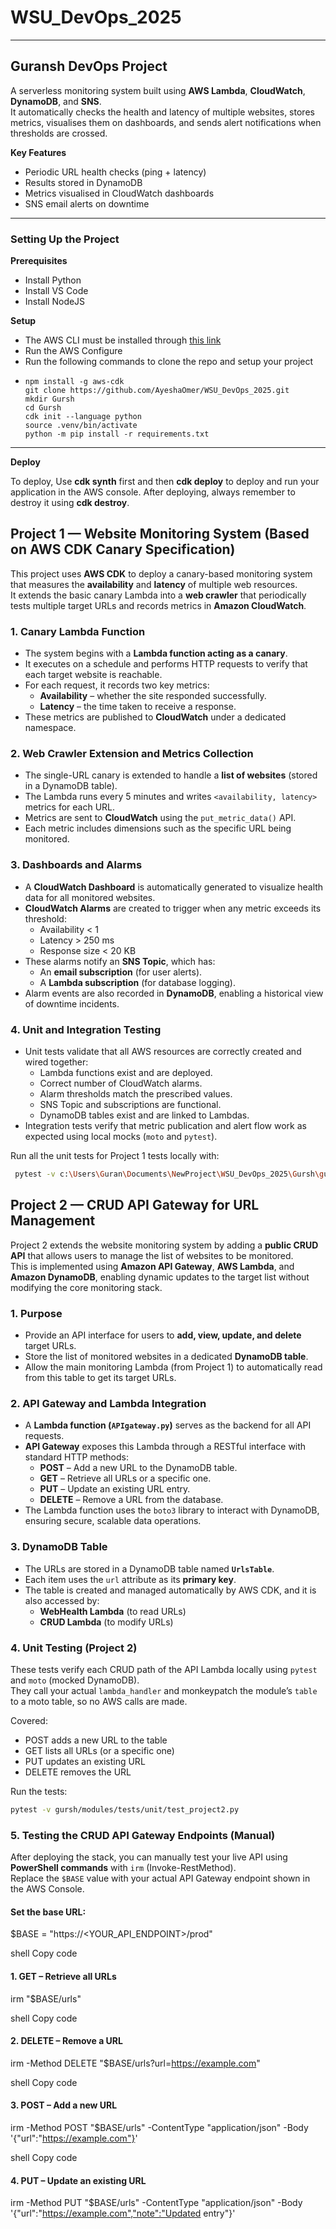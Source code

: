 # WSU_DevOps_2025
---
## Guransh DevOps Project
A serverless monitoring system built using **AWS Lambda**, **CloudWatch**, **DynamoDB**, and **SNS**.  
It automatically checks the health and latency of multiple websites, stores metrics, visualises them on dashboards, and sends alert notifications when thresholds are crossed.

**Key Features**
- Periodic URL health checks (ping + latency)
- Results stored in DynamoDB
- Metrics visualised in CloudWatch dashboards
- SNS email alerts on downtime

---
### Setting Up the Project
**Prerequisites**
- Install Python
- Install VS Code
- Install NodeJS

**Setup**
  - The AWS CLI must be installed through [this link](https://docs.aws.amazon.com/cli/latest/userguide/getting-started-install.html)
  - Run the AWS Configure
  - Run the following commands to clone the repo and setup your project
  - ```
    npm install -g aws-cdk
    git clone https://github.com/AyeshaOmer/WSU_DevOps_2025.git
    mkdir Gursh
    cd Gursh
    cdk init --language python
    source .venv/bin/activate
    python -m pip install -r requirements.txt
---

**Deploy**

To deploy, Use **cdk synth** first and then **cdk deploy** to deploy and run your application in the AWS console. After deploying, always remember to destroy it using **cdk destroy**.

## Project 1 — Website Monitoring System (Based on AWS CDK Canary Specification)

This project uses **AWS CDK** to deploy a canary-based monitoring system that measures the **availability** and **latency** of multiple web resources.  
It extends the basic canary Lambda into a **web crawler** that periodically tests multiple target URLs and records metrics in **Amazon CloudWatch**.

### 1. Canary Lambda Function
- The system begins with a **Lambda function acting as a canary**.  
- It executes on a schedule and performs HTTP requests to verify that each target website is reachable.  
- For each request, it records two key metrics:
  - **Availability** – whether the site responded successfully.  
  - **Latency** – the time taken to receive a response.  
- These metrics are published to **CloudWatch** under a dedicated namespace.

### 2. Web Crawler Extension and Metrics Collection
- The single-URL canary is extended to handle a **list of websites** (stored in a DynamoDB table).  
- The Lambda runs every 5 minutes and writes `<availability, latency>` metrics for each URL.  
- Metrics are sent to **CloudWatch** using the `put_metric_data()` API.  
- Each metric includes dimensions such as the specific URL being monitored.

### 3. Dashboards and Alarms
- A **CloudWatch Dashboard** is automatically generated to visualize health data for all monitored websites.  
- **CloudWatch Alarms** are created to trigger when any metric exceeds its threshold:
  - Availability < 1  
  - Latency > 250 ms  
  - Response size < 20 KB  
- These alarms notify an **SNS Topic**, which has:
  - An **email subscription** (for user alerts).  
  - A **Lambda subscription** (for database logging).  
- Alarm events are also recorded in **DynamoDB**, enabling a historical view of downtime incidents.

### 4. Unit and Integration Testing
- Unit tests validate that all AWS resources are correctly created and wired together:
  - Lambda functions exist and are deployed.  
  - Correct number of CloudWatch alarms.  
  - Alarm thresholds match the prescribed values.  
  - SNS Topic and subscriptions are functional.  
  - DynamoDB tables exist and are linked to Lambdas.  
- Integration tests verify that metric publication and alert flow work as expected using local mocks (`moto` and `pytest`).

Run all the unit tests for Project 1 tests locally with:
```bash
 pytest -v c:\Users\Guran\Documents\NewProject\WSU_DevOps_2025\Gursh\gursh\modules\tests\unit\test_application.py
```
## Project 2 — CRUD API Gateway for URL Management

Project 2 extends the website monitoring system by adding a **public CRUD API** that allows users to manage the list of websites to be monitored.  
This is implemented using **Amazon API Gateway**, **AWS Lambda**, and **Amazon DynamoDB**, enabling dynamic updates to the target list without modifying the core monitoring stack.

### 1. Purpose
- Provide an API interface for users to **add, view, update, and delete** target URLs.  
- Store the list of monitored websites in a dedicated **DynamoDB table**.  
- Allow the main monitoring Lambda (from Project 1) to automatically read from this table to get its target URLs.

### 2. API Gateway and Lambda Integration
- A **Lambda function (`APIgateway.py`)** serves as the backend for all API requests.
- **API Gateway** exposes this Lambda through a RESTful interface with standard HTTP methods:
  - **POST** – Add a new URL to the DynamoDB table.
  - **GET** – Retrieve all URLs or a specific one.
  - **PUT** – Update an existing URL entry.
  - **DELETE** – Remove a URL from the database.
- The Lambda function uses the `boto3` library to interact with DynamoDB, ensuring secure, scalable data operations.

### 3. DynamoDB Table
- The URLs are stored in a DynamoDB table named **`UrlsTable`**.  
- Each item uses the `url` attribute as its **primary key**.  
- The table is created and managed automatically by AWS CDK, and it is also accessed by:
  - **WebHealth Lambda** (to read URLs)
  - **CRUD Lambda** (to modify URLs)

### 4. Unit Testing (Project 2)

These tests verify each CRUD path of the API Lambda locally using `pytest` and `moto` (mocked DynamoDB).  
They call your actual `lambda_handler` and monkeypatch the module’s `table` to a moto table, so no AWS calls are made.

Covered:
- POST adds a new URL to the table
- GET lists all URLs (or a specific one)
- PUT updates an existing URL
- DELETE removes the URL

Run the tests:
```bash
pytest -v gursh/modules/tests/unit/test_project2.py
```

### 5. Testing the CRUD API Gateway Endpoints (Manual)

After deploying the stack, you can manually test your live API using **PowerShell commands** with `irm` (Invoke-RestMethod).  
Replace the `$BASE` value with your actual API Gateway endpoint shown in the AWS Console.

#### Set the base URL:
$BASE = "https://<YOUR_API_ENDPOINT>/prod"

shell
Copy code

#### 1. GET – Retrieve all URLs
irm "$BASE/urls"

shell
Copy code

#### 2. DELETE – Remove a URL
irm -Method DELETE "$BASE/urls?url=https://example.com"

shell
Copy code

#### 3. POST – Add a new URL
irm -Method POST "$BASE/urls" -ContentType "application/json"
-Body '{"url":"https://example.com"}'

shell
Copy code

#### 4. PUT – Update an existing URL
irm -Method PUT "$BASE/urls" -ContentType "application/json"
-Body '{"url":"https://example.com","note":"Updated entry"}'
